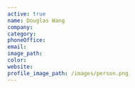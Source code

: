 ```yaml
---
active: true
name: Douglas Wang
company:
category:
phoneOffice:
email:
image_path:
color:
website:
profile_image_path: /images/person.png
---
```

